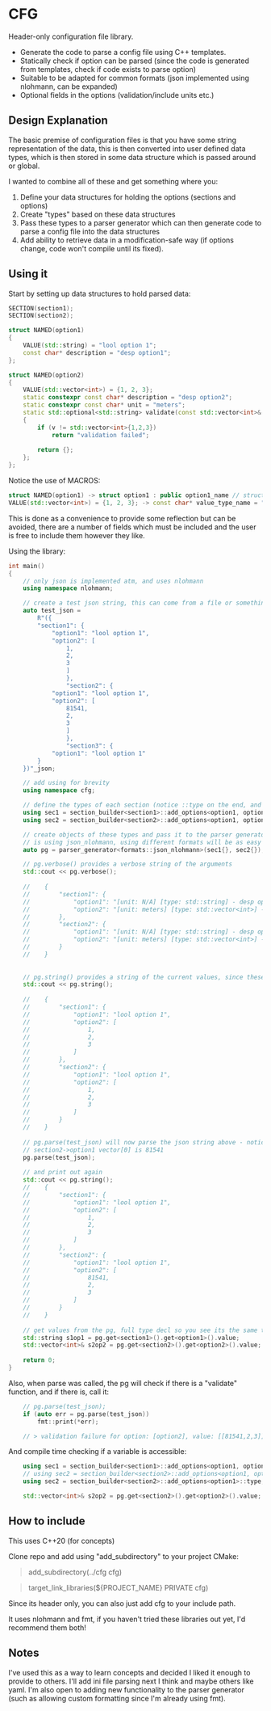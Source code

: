 # CFG

Header-only configuration file library.

- Generate the code to parse a config file using C++ templates.
- Statically check if option can be parsed (since the code is generated from templates, check if code exists to parse option)
- Suitable to be adapted for common formats (json implemented using nlohmann, can be expanded)
- Optional fields in the options (validation/include units etc.)

## Design Explanation

The basic premise of configuration files is that you have some string representation of the data, this is then converted into
user defined data types, which is then stored in some data structure which is passed around or global.

I wanted to combine all of these and get something where you:
1. Define your data structures for holding the options (sections and options)
2. Create "types" based on these data structures
3. Pass these types to a parser generator which can then generate code to parse a config file into the data structures
4. Add ability to retrieve data in a modification-safe way (if options change, code won't compile until its fixed).

## Using it

Start by setting up data structures to hold parsed data:

```c++
SECTION(section1);
SECTION(section2);

struct NAMED(option1)
{
    VALUE(std::string) = "lool option 1";
    const char* description = "desp option1";
};

struct NAMED(option2)
{
    VALUE(std::vector<int>) = {1, 2, 3};
    static constexpr const char* description = "desp option2";
    static constexpr const char* unit = "meters";
    static std::optional<std::string> validate(const std::vector<int>& v)
    {
        if (v != std::vector<int>{1,2,3})
            return "validation failed";
        
        return {};
    };
};
```

Notice the use of MACROS:

```c++
struct NAMED(option1) -> struct option1 : public option1_name // struct option1_name{ const char* name = "option1"; }
VALUE(std::vector<int>) = {1, 2, 3}; -> const char* value_type_name = "std::vector<int>"; std::vector<int> value = {1, 2, 3};
```

This is done as a convenience to provide some reflection but can be avoided, there are a number of fields which must be included
and the user is free to include them however they like.

Using the library:

```c++
int main()
{
    // only json is implemented atm, and uses nlohmann
    using namespace nlohmann;

    // create a test json string, this can come from a file or something else
    auto test_json =
        R"({
        "section1": {
            "option1": "lool option 1",
            "option2": [
                1,
                2,
                3
                ]
                },
                "section2": {
            "option1": "lool option 1",
            "option2": [
                81541,
                2,
                3
                ]
                },
                "section3": {
            "option1": "lool option 1"
        }
    })"_json;

    // add using for brevity
    using namespace cfg;

    // define the types of each section (notice ::type on the end, and using keyword)
    using sec1 = section_builder<section1>::add_options<option1, option2>::type;
    using sec2 = section_builder<section2>::add_options<option1, option2>::type;

    // create objects of these types and pass it to the parser generator (notice it 
    // is using json_nlohmann, using different formats will be as easy as swapping the template arg)
    auto pg = parser_generator<formats::json_nlohmann>(sec1{}, sec2{});

    // pg.verbose() provides a verbose string of the arguments
    std::cout << pg.verbose();
    
    //    {
    //        "section1": {
    //            "option1": "[unit: N/A] [type: std::string] - desp option1",
    //            "option2": "[unit: meters] [type: std::vector<int>] - desp option2"
    //        },
    //        "section2": {
    //            "option1": "[unit: N/A] [type: std::string] - desp option1",
    //            "option2": "[unit: meters] [type: std::vector<int>] - desp option2"
    //        }
    //    }
    
    
    // pg.string() provides a string of the current values, since these are defaulted from above, we get those
    std::cout << pg.string();
    
    //    {
    //        "section1": {
    //            "option1": "lool option 1",
    //            "option2": [
    //                1,
    //                2,
    //                3
    //            ]
    //        },
    //        "section2": {
    //            "option1": "lool option 1",
    //            "option2": [
    //                1,
    //                2,
    //                3
    //            ]
    //        }
    //    }    
    
    // pg.parse(test_json) will now parse the json string above - notice in the test string 
    // section2->option1 vector[0] is 81541
    pg.parse(test_json);
    
    // and print out again 
    std::cout << pg.string();
    //    {
    //        "section1": {
    //            "option1": "lool option 1",
    //            "option2": [
    //                1,
    //                2,
    //                3
    //            ]
    //        },
    //        "section2": {
    //            "option1": "lool option 1",
    //            "option2": [
    //                81541,
    //                2,
    //                3
    //            ]
    //        }
    //    }
    
    // get values from the pg, full type decl so you see its the same type as provided in the data structures
    std::string s1op1 = pg.get<section1>().get<option1>().value;
    std::vector<int>& s2op2 = pg.get<section2>().get<option2>().value;
    
    return 0;
}
```

Also, when parse was called, the pg will check if there is a "validate" function, and if there is, call it:

```c++
    // pg.parse(test_json);
    if (auto err = pg.parse(test_json))
        fmt::print(*err);

    // > validation failure for option: [option2], value: [[81541,2,3]], error:[validation failed]
```

And compile time checking if a variable is accessible:

```c++
    using sec1 = section_builder<section1>::add_options<option1, option2>::type;
    // using sec2 = section_builder<section2>::add_options<option1, option2>::type;
    using sec2 = section_builder<section2>::add_options<option1>::type; // option2 removed
```

```c++
    std::vector<int>& s2op2 = pg.get<section2>().get<option2>().value; // won't compile
```

## How to include

This uses C++20 (for concepts)

Clone repo and add using "add_subdirectory" to your project CMake:

> add_subdirectory(../cfg cfg)

> target_link_libraries(${PROJECT_NAME} PRIVATE cfg)

Since its header only, you can also just add cfg to your include path.

It uses nlohmann and fmt, if you haven't tried these libraries out yet, I'd recommend them both!

## Notes

I've used this as a way to learn concepts and decided I liked it enough to provide to others. I'll add ini file parsing
next I think and maybe others like yaml. I'm also open to adding new functionality to the parser generator (such as allowing
custom formatting since I'm already using fmt).
